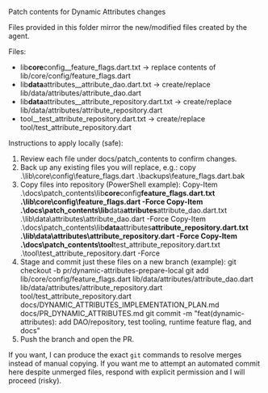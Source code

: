 Patch contents for Dynamic Attributes changes

Files provided in this folder mirror the new/modified files created by the agent.

Files:

- lib**core**config\_\_feature_flags.dart.txt -> replace contents of lib/core/config/feature_flags.dart
- lib**data**attributes\_\_attribute_dao.dart.txt -> create/replace lib/data/attributes/attribute_dao.dart
- lib**data**attributes\_\_attribute_repository.dart.txt -> create/replace lib/data/attributes/attribute_repository.dart
- tool\_\_test_attribute_repository.dart.txt -> create/replace tool/test_attribute_repository.dart

Instructions to apply locally (safe):

1. Review each file under docs/patch_contents to confirm changes.
2. Back up any existing files you will replace, e.g.:
   copy .\lib\core\config\feature_flags.dart .\backups\feature_flags.dart.bak
3. Copy files into repository (PowerShell example):
   Copy-Item .\docs\patch_contents\lib**core**config**feature_flags.dart.txt .\lib\core\config\feature_flags.dart -Force
   Copy-Item .\docs\patch_contents\lib**data**attributes**attribute_dao.dart.txt .\lib\data\attributes\attribute_dao.dart -Force
   Copy-Item .\docs\patch_contents\lib**data**attributes**attribute_repository.dart.txt .\lib\data\attributes\attribute_repository.dart -Force
   Copy-Item .\docs\patch_contents\tool**test_attribute_repository.dart.txt .\tool\test_attribute_repository.dart -Force
4. Stage and commit just these files on a new branch (example):
   git checkout -b pr/dynamic-attributes-prepare-local
   git add lib/core/config/feature_flags.dart lib/data/attributes/attribute_dao.dart lib/data/attributes/attribute_repository.dart tool/test_attribute_repository.dart docs/DYNAMIC_ATTRIBUTES_IMPLEMENTATION_PLAN.md docs/PR_DYNAMIC_ATTRIBUTES.md
   git commit -m "feat(dynamic-attributes): add DAO/repository, test tooling, runtime feature flag, and docs"
5. Push the branch and open the PR.

If you want, I can produce the exact `git` commands to resolve merges instead of manual copying. If you want me to attempt an automated commit here despite unmerged files, respond with explicit permission and I will proceed (risky).
